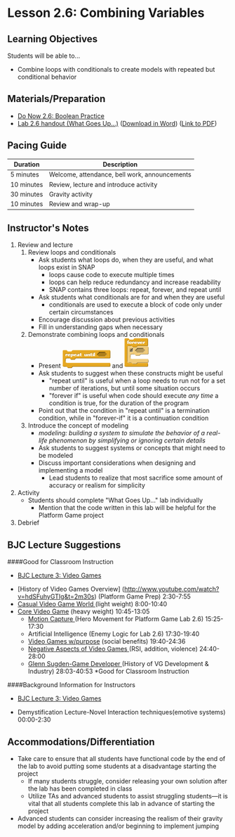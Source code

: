 <!--- REVISED -->
# Lesson 2.6: Combining Variables  

## Learning Objectives

Students will be able to...

-   Combine loops with conditionals to create models with repeated but conditional behavior

## Materials/Preparation

-   [Do Now 2.6: Boolean Practice](do_now_26.md)
-   [Lab 2.6 handout (What Goes Up...)](lab_26.md) ([Download in Word](https://tealsk12.gitbooks.io/introduction-to-computer-science/content/Unit%202%20Word/Lab%202.6%20What%20Goes%20Up.docx)) ([Link to PDF](https://tealsk12.gitbooks.io/introduction-to-computer-science/content/Unit%202%20PDF/Lab%202.6%20What%20Goes%20Up.pdf))

## Pacing Guide

| Duration   | Description                                   |
| ---------- | --------------------------------------------- |
| 5 minutes  | Welcome, attendance, bell work, announcements |
| 10 minutes | Review, lecture and introduce activity        |
| 30 minutes | Gravity activity                              |
| 10 minutes | Review and wrap-up                            |

## Instructor's Notes

1.  Review and lecture
    1.  Review loops and conditionals
        -   Ask students what loops do, when they are useful, and what loops exist in SNAP
            -   loops cause code to execute multiple times
            -   loops can help reduce redundancy and increase readability
            -   SNAP contains three loops: repeat, forever, and repeat until
        -   Ask students what conditionals are for and when they are useful
            -   conditionals are used to execute a block of code only under certain circumstances
        -   Encourage discussion about previous activities
        -   Fill in understanding gaps when necessary
    2.  Demonstrate combining loops and conditionals
        -   Present ![](<repeat until.png>) and ![](foreverIf.png)
        -   Ask students to suggest when these constructs might be useful
            -   "repeat until" is useful when a loop needs to run not for a set number of iterations, but until some situation occurs
            -   "forever if" is useful when code should execute _any time_ a condition is true, for the duration of the program
        -   Point out that the condition in "repeat until" is a termination condition, while in "forever-if" it is a continuation condition
    3.  Introduce the concept of modeling
        -   _modeling: building a system to simulate the behavior of a real-life phenomenon by simplifying or ignoring certain details_
        -   Ask students to suggest systems or concepts that might need to be modeled
        -   Discuss important considerations when designing and implementing a model
            -   Lead students to realize that most sacrifice some amount of accuracy or realism for simplicity
2.  Activity
    -   Students should complete "What Goes Up..." lab individually
        -   Mention that the code written in this lab will be helpful for the Platform Game project
3.  Debrief

## BJC Lecture Suggestions
####Good for Classroom Instruction


 * [ BJC Lecture 3: Video Games](https://www.youtube.com/watch?v=hdSFuhyGTIg)
  - [History of Video Games Overview] (http://www.youtube.com/watch?v=hdSFuhyGTIg&t=2m30s) (Platform Game Prep) 2:30-7:55
  - [Casual Video Game World ](http://www.youtube.com/watch?v=hdSFuhyGTIg&t=8m0s)(light weight) 8:00-10:40
- [Core Video Game](http://www.youtube.com/watch?v=hdSFuhyGTIg&t=10m45s) (heavy weight) 10:45-13:05   
   - [Motion Capture ](http://www.youtube.com/watch?v=hdSFuhyGTIg&t=15m25s)(Hero Movement for Platform Game Lab 2.6) 15:25-17:30
   - Artificial Intelligence (Enemy Logic for Lab 2.6) 17:30-19:40
  - [Video Games w/purpose](http://www.youtube.com/watch?v=hdSFuhyGTIg&t=19m40s) (social benefits) 19:40-24:36
  - [Negative Aspects of Video Games ](http://www.youtube.com/watch?v=hdSFuhyGTIg&t=19m40s)(RSI, addition, violence) 24:40-28:00
  - [Glenn Sugden-Game Developer ](http://www.youtube.com/watch?v=hdSFuhyGTIg&t=28m03s)(History of VG Development & Industry) 28:03-40:53 *Good for Classroom Instruction

####Background Information for Instructors


 * [ BJC Lecture 3: Video Games](https://www.youtube.com/watch?v=hdSFuhyGTIg)
  - Demystification Lecture-Novel Interaction techniques(emotive systems) 00:00-2:30


## Accommodations/Differentiation

-   Take care to ensure that all students have functional code by the end of the lab to avoid putting some students at a disadvantage starting the project
    -   If many students struggle, consider releasing your own solution after the lab has been completed in class
    -   Utilize TAs and advanced students to assist struggling students—it is vital that all students complete this lab in advance of starting the project
-   Advanced students can consider increasing the realism of their gravity model by adding acceleration and/or beginning to implement jumping
